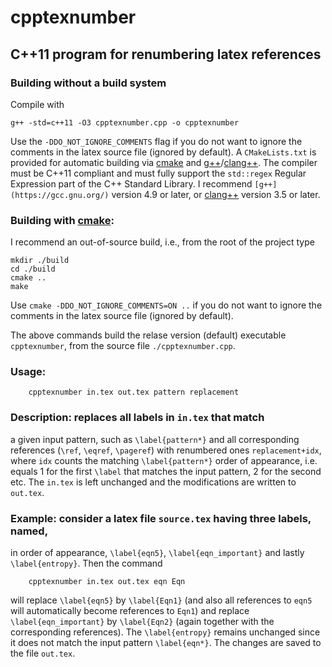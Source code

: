 # cpptexnumber
## C++11 program for renumbering latex references

### Building without a build system
  
Compile with 
    
    g++ -std=c++11 -O3 cpptexnumber.cpp -o cpptexnumber

Use the `-DDO_NOT_IGNORE_COMMENTS` flag 
if you do not want to ignore the comments in the latex source file 
(ignored by default). A `CMakeLists.txt` is provided for automatic 
building via [cmake](http://www.cmake.org/) and 
[g++](https://gcc.gnu.org/)/[clang++](http://clang.llvm.org/). 
The compiler must be C++11 compliant and must fully support the 
`std::regex` Regular Expression part of the C++ Standard Library. 
I recommend `[g++](https://gcc.gnu.org/)` version 4.9
or later, or [clang++](http://clang.llvm.org/) version 3.5 or later.

### Building with [cmake](http://www.cmake.org/):

I recommend an out-of-source build, i.e., from the root of the project type

    mkdir ./build
    cd ./build
    cmake ..
    make

Use `cmake -DDO_NOT_IGNORE_COMMENTS=ON ..` if you do not want to 
ignore the comments in the latex source file (ignored by default).

The above commands build the relase version (default) 
executable `cpptexnumber`, from the source file `./cpptexnumber.cpp`.

### Usage: 
    
        cpptexnumber in.tex out.tex pattern replacement 

### Description: replaces all labels in `in.tex` that match 
a given input pattern, such as `\label{pattern*}` 
and all corresponding references (`\ref`, `\eqref`, `\pageref`) 
with renumbered ones `replacement+idx`, where `idx` counts 
the matching `\label{pattern*}` order of appearance, 
i.e. equals 1 for the first `\label` that matches the input pattern, 
2 for the second etc. The `in.tex` is left unchanged and the 
modifications are written to `out.tex`.

### Example: consider a latex file `source.tex` having three labels, named, 
in order of appearance, `\label{eqn5}`, `\label{eqn_important}` 
and lastly `\label{entropy}`. Then the command 

        cpptexnumber in.tex out.tex eqn Eqn 

will replace `\label{eqn5}` by `\label{Eqn1}` (and also all references 
to `eqn5` will automatically become references to `Eqn1`) and replace 
`\label{eqn_important}` by `\label{Eqn2}` (again together with 
the corresponding references). The `\label{entropy}` remains unchanged 
since it does not match the input pattern `\label{eqn*}`. 
The changes are saved to the file `out.tex`.
